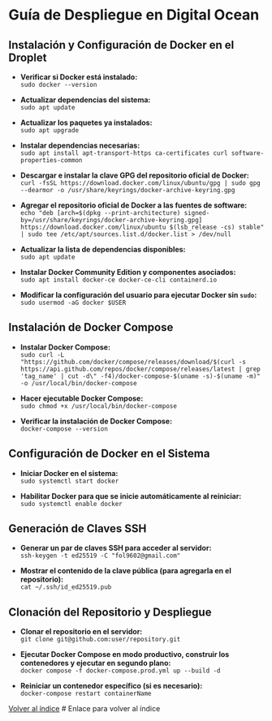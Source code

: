 # Guía de Despliegue en Digital Ocean

## Instalación y Configuración de Docker en el Droplet

- **Verificar si Docker está instalado:**  
  `sudo docker --version`

- **Actualizar dependencias del sistema:**  
  `sudo apt update`

- **Actualizar los paquetes ya instalados:**  
  `sudo apt upgrade`

- **Instalar dependencias necesarias:**  
  `sudo apt install apt-transport-https ca-certificates curl software-properties-common`

- **Descargar e instalar la clave GPG del repositorio oficial de Docker:**  
  `curl -fsSL https://download.docker.com/linux/ubuntu/gpg | sudo gpg --dearmor -o /usr/share/keyrings/docker-archive-keyring.gpg`

- **Agregar el repositorio oficial de Docker a las fuentes de software:**  
  `echo "deb [arch=$(dpkg --print-architecture) signed-by=/usr/share/keyrings/docker-archive-keyring.gpg] https://download.docker.com/linux/ubuntu $(lsb_release -cs) stable" | sudo tee /etc/apt/sources.list.d/docker.list > /dev/null`

- **Actualizar la lista de dependencias disponibles:**  
  `sudo apt update`

- **Instalar Docker Community Edition y componentes asociados:**  
  `sudo apt install docker-ce docker-ce-cli containerd.io`

- **Modificar la configuración del usuario para ejecutar Docker sin `sudo`:**  
  `sudo usermod -aG docker $USER`

## Instalación de Docker Compose

- **Instalar Docker Compose:**  
  `sudo curl -L "https://github.com/docker/compose/releases/download/$(curl -s https://api.github.com/repos/docker/compose/releases/latest | grep 'tag_name' | cut -d\" -f4)/docker-compose-$(uname -s)-$(uname -m)" -o /usr/local/bin/docker-compose`

- **Hacer ejecutable Docker Compose:**  
  `sudo chmod +x /usr/local/bin/docker-compose`

- **Verificar la instalación de Docker Compose:**  
  `docker-compose --version`

## Configuración de Docker en el Sistema

- **Iniciar Docker en el sistema:**  
  `sudo systemctl start docker`

- **Habilitar Docker para que se inicie automáticamente al reiniciar:**  
  `sudo systemctl enable docker`

## Generación de Claves SSH

- **Generar un par de claves SSH para acceder al servidor:**  
  `ssh-keygen -t ed25519 -C "fol9602@gmail.com"`

- **Mostrar el contenido de la clave pública (para agregarla en el repositorio):**  
  `cat ~/.ssh/id_ed25519.pub`

## Clonación del Repositorio y Despliegue

- **Clonar el repositorio en el servidor:**  
  `git clone git@github.com:user/repository.git`

- **Ejecutar Docker Compose en modo productivo, construir los contenedores y ejecutar en segundo plano:**  
  `docker compose -f docker-compose.prod.yml up --build -d`

- **Reiniciar un contenedor específico (si es necesario):**  
  `docker-compose restart containerName`


[Volver al índice](../README.md)  # Enlace para volver al índice
